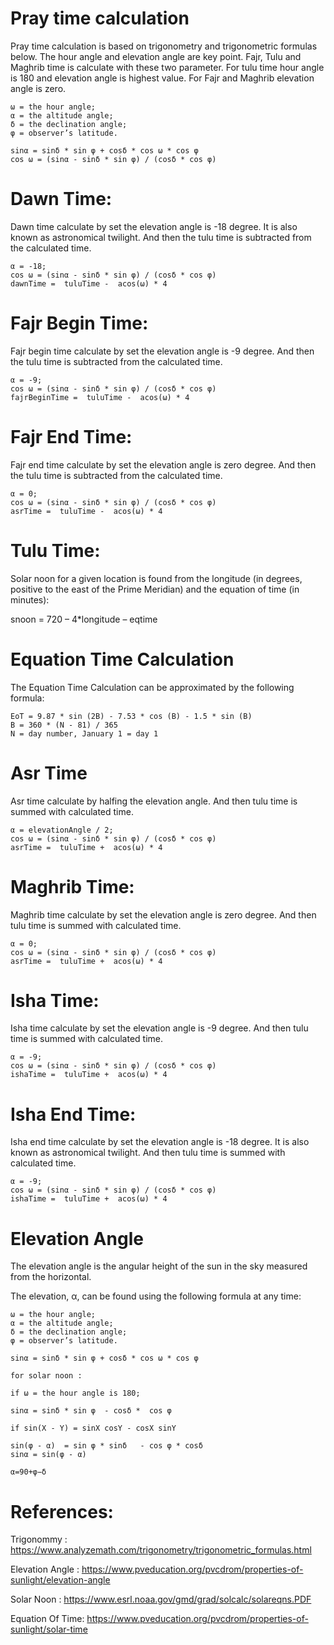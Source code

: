# Pray time calculation
Pray time calculation is based on trigonometry and trigonometric formulas below. The hour angle and elevation angle are key point. Fajr, Tulu and Maghrib time is calculate with these two parameter. For tulu time hour angle is 180 and elevation angle is highest value. For Fajr and Maghrib elevation angle is zero.
	
    ω = the hour angle;
    α = the altitude angle;
    δ = the declination angle;
    φ = observer’s latitude.

    sinα = sinδ * sin φ + cosδ * cos ω * cos φ 
    cos ω = (sinα - sinδ * sin φ) / (cosδ * cos φ)  


# Dawn Time:

Dawn time calculate by set the elevation angle is -18 degree. It is also known as astronomical twilight. And then the tulu time is subtracted from the calculated time.


	α = -18;
    cos ω = (sinα - sinδ * sin φ) / (cosδ * cos φ)  
	dawnTime =  tuluTime -  acos(ω) * 4


# Fajr Begin Time:

Fajr begin time calculate by set the elevation angle is -9 degree.  And then the tulu time is subtracted from the calculated time.

	α = -9;
    cos ω = (sinα - sinδ * sin φ) / (cosδ * cos φ)  
	fajrBeginTime =  tuluTime -  acos(ω) * 4


# Fajr End Time:

Fajr end time calculate by set the elevation angle is zero degree.  And then the tulu time is subtracted from the calculated time.

	α = 0;
    cos ω = (sinα - sinδ * sin φ) / (cosδ * cos φ)  
	asrTime =  tuluTime -  acos(ω) * 4

# Tulu Time:
Solar noon for a given location is found from the longitude (in degrees, positive to the east of the Prime Meridian) and the equation of time (in minutes):

snoon = 720 – 4*longitude – eqtime

# Equation Time Calculation

The Equation Time Calculation can be approximated by the following formula:

	EoT = 9.87 * sin (2B) - 7.53 * cos (B) - 1.5 * sin (B)
	B = 360 * (N - 81) / 365
	N = day number, January 1 = day 1
  

# Asr Time

Asr time calculate by halfing the elevation angle.  And then tulu time is summed with calculated time.
	
	α = elevationAngle / 2;
    cos ω = (sinα - sinδ * sin φ) / (cosδ * cos φ)  
	asrTime =  tuluTime +  acos(ω) * 4	 

# Maghrib Time:

Maghrib time calculate by set the elevation angle is zero degree.  And then tulu time is summed with calculated time.

	α = 0;
    cos ω = (sinα - sinδ * sin φ) / (cosδ * cos φ)  
	asrTime =  tuluTime +  acos(ω) * 4
	 

# Isha Time:

Isha time calculate by set the elevation angle is -9 degree.   And then tulu time is summed with calculated time.

	α = -9;
    cos ω = (sinα - sinδ * sin φ) / (cosδ * cos φ)  
	ishaTime =  tuluTime +  acos(ω) * 4

# Isha End Time:

Isha end  time calculate by set the elevation angle is -18 degree. It is also known as astronomical twilight.  And then tulu time is summed with calculated time.

	α = -9;
    cos ω = (sinα - sinδ * sin φ) / (cosδ * cos φ)  
	ishaTime =  tuluTime +  acos(ω) * 4
	 
	
# Elevation Angle

The elevation angle is the angular height of the sun in the sky measured from the horizontal.     

The elevation, α, can be found using the following formula at any time:

    ω = the hour angle;
	α = the altitude angle;
    δ = the declination angle;
    φ = observer’s latitude.

    sinα = sinδ * sin φ + cosδ * cos ω * cos φ 

	for solar noon :

    if ω = the hour angle is 180;

    sinα = sinδ * sin φ  - cosδ *  cos φ 

	if sin(X - Y) = sinX cosY - cosX sinY

    sin(φ - α)  = sin φ * sinδ   - cos φ * cosδ    
	sinα = sin(φ - α)

	α=90+φ−δ 

# References:

Trigonommy  	:	https://www.analyzemath.com/trigonometry/trigonometric_formulas.html

Elevation Angle :	https://www.pveducation.org/pvcdrom/properties-of-sunlight/elevation-angle

Solar Noon 		:	https://www.esrl.noaa.gov/gmd/grad/solcalc/solareqns.PDF

Equation Of Time:	https://www.pveducation.org/pvcdrom/properties-of-sunlight/solar-time
